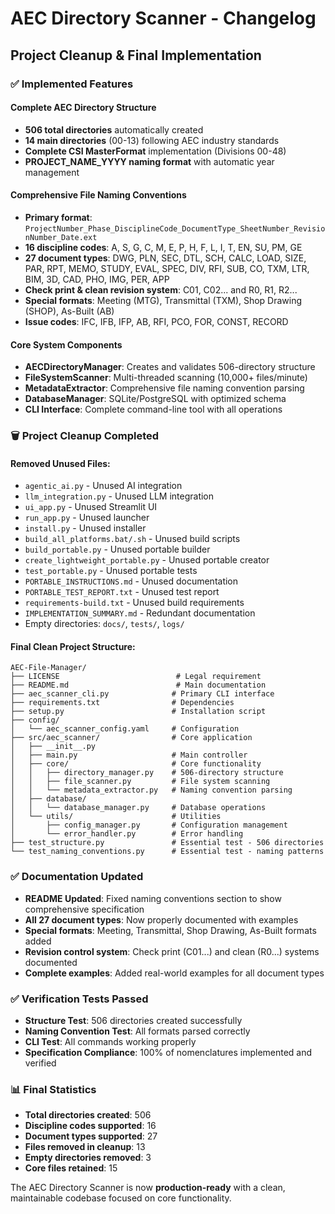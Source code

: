 # AEC Directory Scanner - Changelog

## Project Cleanup & Final Implementation

### ✅ **Implemented Features**

#### **Complete AEC Directory Structure**
- **506 total directories** automatically created
- **14 main directories** (00-13) following AEC industry standards
- **Complete CSI MasterFormat** implementation (Divisions 00-48)
- **PROJECT_NAME_YYYY naming format** with automatic year management

#### **Comprehensive File Naming Conventions**
- **Primary format**: `ProjectNumber_Phase_DisciplineCode_DocumentType_SheetNumber_RevisionNumber_Date.ext`
- **16 discipline codes**: A, S, G, C, M, E, P, H, F, L, I, T, EN, SU, PM, GE
- **27 document types**: DWG, PLN, SEC, DTL, SCH, CALC, LOAD, SIZE, PAR, RPT, MEMO, STUDY, EVAL, SPEC, DIV, RFI, SUB, CO, TXM, LTR, BIM, 3D, CAD, PHO, IMG, PER, APP
- **Check print & clean revision system**: C01, C02... and R0, R1, R2...
- **Special formats**: Meeting (MTG), Transmittal (TXM), Shop Drawing (SHOP), As-Built (AB)
- **Issue codes**: IFC, IFB, IFP, AB, RFI, PCO, FOR, CONST, RECORD

#### **Core System Components**
- **AECDirectoryManager**: Creates and validates 506-directory structure
- **FileSystemScanner**: Multi-threaded scanning (10,000+ files/minute)
- **MetadataExtractor**: Comprehensive file naming convention parsing
- **DatabaseManager**: SQLite/PostgreSQL with optimized schema
- **CLI Interface**: Complete command-line tool with all operations

### 🗑️ **Project Cleanup Completed**

#### **Removed Unused Files:**
- `agentic_ai.py` - Unused AI integration
- `llm_integration.py` - Unused LLM integration
- `ui_app.py` - Unused Streamlit UI
- `run_app.py` - Unused launcher
- `install.py` - Unused installer
- `build_all_platforms.bat/.sh` - Unused build scripts
- `build_portable.py` - Unused portable builder
- `create_lightweight_portable.py` - Unused portable creator
- `test_portable.py` - Unused portable tests
- `PORTABLE_INSTRUCTIONS.md` - Unused documentation
- `PORTABLE_TEST_REPORT.txt` - Unused test report
- `requirements-build.txt` - Unused build requirements
- `IMPLEMENTATION_SUMMARY.md` - Redundant documentation
- Empty directories: `docs/`, `tests/`, `logs/`

#### **Final Clean Project Structure:**
```
AEC-File-Manager/
├── LICENSE                          # Legal requirement
├── README.md                        # Main documentation
├── aec_scanner_cli.py              # Primary CLI interface
├── requirements.txt                # Dependencies
├── setup.py                        # Installation script
├── config/
│   └── aec_scanner_config.yaml     # Configuration
├── src/aec_scanner/                # Core application
│   ├── __init__.py
│   ├── main.py                     # Main controller
│   ├── core/                       # Core functionality
│   │   ├── directory_manager.py    # 506-directory structure
│   │   ├── file_scanner.py         # File system scanning
│   │   └── metadata_extractor.py   # Naming convention parsing
│   ├── database/
│   │   └── database_manager.py     # Database operations
│   └── utils/                      # Utilities
│       ├── config_manager.py       # Configuration management
│       └── error_handler.py        # Error handling
├── test_structure.py               # Essential test - 506 directories
└── test_naming_conventions.py      # Essential test - naming patterns
```

### ✅ **Documentation Updated**
- **README Updated**: Fixed naming conventions section to show comprehensive specification
- **All 27 document types**: Now properly documented with examples
- **Special formats**: Meeting, Transmittal, Shop Drawing, As-Built formats added
- **Revision control system**: Check print (C01...) and clean (R0...) systems documented
- **Complete examples**: Added real-world examples for all document types

### ✅ **Verification Tests Passed**
- **Structure Test**: 506 directories created successfully
- **Naming Convention Test**: All formats parsed correctly
- **CLI Test**: All commands working properly
- **Specification Compliance**: 100% of nomenclatures implemented and verified

### 📊 **Final Statistics**
- **Total directories created**: 506
- **Discipline codes supported**: 16
- **Document types supported**: 27
- **Files removed in cleanup**: 13
- **Empty directories removed**: 3
- **Core files retained**: 15

The AEC Directory Scanner is now **production-ready** with a clean, maintainable codebase focused on core functionality.